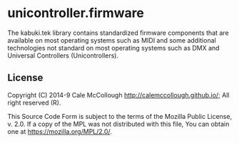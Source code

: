 # unicontroller.firmware

The kabuki.tek library contains standardized firmware components that are available on most operating systems such as MIDI and some additional technologies not standard on most operating systems such as DMX and Universal Controllers (Unicontrollers).

## License

Copyright (C) 2014-9 Cale McCollough <http://calemccollough.github.io/>; All right reserved (R).

This Source Code Form is subject to the terms of the Mozilla Public License, v. 2.0. If a copy of the MPL was not distributed with this file, You can obtain one at <https://mozilla.org/MPL/2.0/>.
